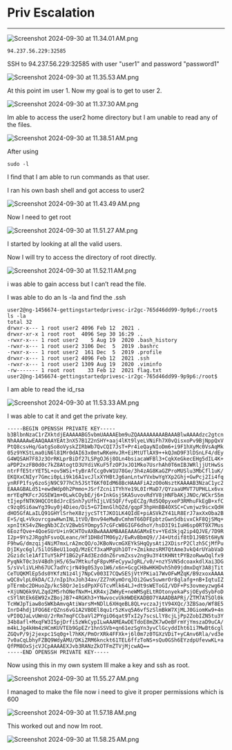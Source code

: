 # Priv Escalation

---

![Screenshot 2024-09-30 at 11.34.01 AM.png](Priv%20Escalation%2011124f42a85b801a9232dffd51542b72/Screenshot_2024-09-30_at_11.34.01_AM.png)

```
94.237.56.229:32585
```

SSH to 94.237.56.229:32585 with user "user1" and password "password1"

![Screenshot 2024-09-30 at 11.35.53 AM.png](Priv%20Escalation%2011124f42a85b801a9232dffd51542b72/Screenshot_2024-09-30_at_11.35.53_AM.png)

At this point im user 1. Now my goal is to get to user 2.

![Screenshot 2024-09-30 at 11.37.30 AM.png](Priv%20Escalation%2011124f42a85b801a9232dffd51542b72/Screenshot_2024-09-30_at_11.37.30_AM.png)

Im able to access the user2 home directory but I am unable to read any of the files.

![Screenshot 2024-09-30 at 11.38.51 AM.png](Priv%20Escalation%2011124f42a85b801a9232dffd51542b72/Screenshot_2024-09-30_at_11.38.51_AM.png)

After using 

```
sudo -l 
```

I find that I am able to run commands as that user.

I ran his own bash shell and got access to user2

![Screenshot 2024-09-30 at 11.43.49 AM.png](Priv%20Escalation%2011124f42a85b801a9232dffd51542b72/Screenshot_2024-09-30_at_11.43.49_AM.png)

Now I need to get root

![Screenshot 2024-09-30 at 11.51.27 AM.png](Priv%20Escalation%2011124f42a85b801a9232dffd51542b72/Screenshot_2024-09-30_at_11.51.27_AM.png)

I started by looking at all the valid users.

Now I will try to access the directory of root directly.

![Screenshot 2024-09-30 at 11.52.11 AM.png](Priv%20Escalation%2011124f42a85b801a9232dffd51542b72/Screenshot_2024-09-30_at_11.52.11_AM.png)

i was able to gain access but I can’t read the file.

I was able to do an ls -la and find the .ssh

```
user2@ng-1456674-gettingstartedprivesc-ir2gc-765d46dd99-9p9p6:/root$ ls -la
total 32
drwxr-x--- 1 root user2 4096 Feb 12  2021 .
drwxr-xr-x 1 root root  4096 Sep 30 16:29 ..
-rwxr-x--- 1 root user2    5 Aug 19  2020 .bash_history
-rwxr-x--- 1 root user2 3106 Dec  5  2019 .bashrc
-rwxr-x--- 1 root user2  161 Dec  5  2019 .profile
drwxr-x--- 1 root user2 4096 Feb 12  2021 .ssh
-rwxr-x--- 1 root user2 1309 Aug 19  2020 .viminfo
-rw------- 1 root root    33 Feb 12  2021 flag.txt
user2@ng-1456674-gettingstartedprivesc-ir2gc-765d46dd99-9p9p6:/root$
```

I am able to read the id_rsa

![Screenshot 2024-09-30 at 11.53.33 AM.png](Priv%20Escalation%2011124f42a85b801a9232dffd51542b72/Screenshot_2024-09-30_at_11.53.33_AM.png)

I was able to cat it and get the private key.

```
-----BEGIN OPENSSH PRIVATE KEY-----
b3BlbnNzaC1rZXktdjEAAAAABG5vbmUAAAAEbm9uZQAAAAAAAAABAAABlwAAAAdzc2gtcn
NhAAAAAwEAAQAAAYEAt3nX57B1Z2nSHY+aaj4lKt9lyeLVNiFh7X0vQisxoPv9BjNppQxV
PtQ8csvHq/GatgSo8oVyskZIRbWb7QvCQI7JsT+Pr4ieQayNIoDm6+i9F1hXyMc0VsAqMk
05z9YKStLma0iN6l81Mr0dAI63x0mtwRKeHvJR+EiMtUTlAX9++kQJmD9F3lDSnLF4/dEy
G4WQSAH7F8Jz3OrRKLprBiDf27LSPgOJ6j8OLn4bsiacaWFBl3+CqkXeGkecEHg5dIL4K+
aPDP2xzFB0d0c7kZ8AtogtD3UYdiVKuF5fzOPJxJO1Mko7UsrhAh0T6mIBJWRljjUtHwSs
ntrFfE5trYET5L+ov5WSi+tyBrAfCcg0vW1U78Ge/3h4zAG8KaGZProMUSlu3MbCfl1uK/
EKQXxCNIyr7Gmci0pLi9k16A1vcJlxXYHBtJg6anLntwYVxbwYgYXp2Ghj+GwPcj2Ii4fq
ynRFP1fsy6zoSjN9C977hCh5JStT6Kf0IdM68BcHAAAFiA2zO0oNsztKAAAAB3NzaC1yc2
EAAAGBALd51+ewdWdp0h2Pmmo+JSrfZcni1TYhYe19L0IrMaD7/QYzaaUMVT7UPHLLx6vx
mrYEqPKFcrJGSEW1m+0LwkCOybE/j6+InkGsjSKA5uvovRdYV8jHNFbAKjJNOc/WCkrS5m
tIjepfNTK9HQCOt8dJrcESnh7yUfhIjLVE5QF/fvpECZg/Rd5Q0pyxeP3RMhuFkEgB+xfC
c9zq0Si6awYg39uy0j4Dieo/Di5+G7ImnGlhQZd/gqpF3hpHnBB4OXSC+Cvmjwz9scxQdH
dHO5GfALaILQ91GHYlSrheX8zjycSTtTJKO1LK4QIdE+piASVkZY41LR8ErJ7axXxOba2B
E+S/qL+VkovrcgawHwnINL1tVO/Bnv94eMwBvCmhmT66DFEpbtzGwn5dbivxCkF8QjSMq+
xpnItKS4vZNegNb3CZcV2BwbSYOmpy57cGFcW8GIGF6dhoY/hsD3I9iIuH6sp0RT9X7Mus
6EozfQve+4QoeSUrU+in9CHTOvAXBwAAAAMBAAEAAAGAMxEtv+YEd3kjq2ip4QJVE/7D9R
I2p+9Ys2JRgghFsvoQLeanc/Hf1DH8dTM06y2/EwRvBbmQ9//J4+Utdif8tD1J9BSt6HyN
F9hwG/dmzqij4NiM7mxLrA2mcQO/oJKBoNvcmGXEYkSHqQysAti2XDisrP2Clzh5CjMfPu
DjIKyc6gl/5ilOSBeU11oqQ/MzECf3xaMPgUh1OTr+ZmikmzsRM7QtAme3vkQ4rUYabVaD
2Gzidcle1AfITuY5kPf1BG2yFAd3EzddnZ6rvmZxsv2ng9u3Y4tKHNttPYBzoRwwOqlfx9
PyqNkT0c3sV4BdhjH5/65w7MtkufqF8pvMFeCyywJgRL/v0/+nzY5VN5dcoaxkdlXai3DG
5/sVvliVLHh67UC7adYcjrN49g0S3yo1W6/x6n+GcgCH8wHKHDvh5h09jdmxDqY3A8jTit
CeTUQKMlEp5ds0YKfzN1z4lj7NpCv003I7CQwSESjVtYPKia17WvOFwMZqK/B9zxoxAAAA
wQC8vlpL0kDA/CJ/nIp1hxJoh34av/ZZ7nKymOrqJOi2Gws5uwmrOr8qlafg+nB+IqtuIZ
pTErmbc2DHuoZp/kc58QrJe1sdPpXFGTcvMlk64LJ+dt9sWEToGI/VDF+Ps3ovmeyzwg64
+XjUNQ6k9VLZqd2M5rhONefNxM+LKR4xjZWHyE+neWMSgELtROtonyekaPsjOEydSybFoD
cSYlNtEk6EW92xZBojJB7+4RGKh3+YNwvocvUkHWDEKADBO7YAAADBAPRj/ZTM7ATSOl0k
TcHWJpTiaw8oSWKbAmvqAtiWarsM+NDlL6XHqeBL8QL+vczaJjtV94XQc/3ZBSao/Wf8E5
InrD4hdj1FOG6ErQZns6vG1A2VBOEl8qu1r5zKvq5A6vfSzSlmBkW7XjMLJ0GiomKw9+4n
vPI0QJaLvUWnU/2rRm7mqFCCbaVl2PYgiO6qat9TxI2y7scsLlY8cjLjPp2ZobIZN5tu3Y
34b8afl+MxqFW3I5pjDrfi5zWkCypILwAAAMEAwDETdoE8mZK7wOeBFrmYjYmszaD9uCA/
m4kLJg4kHm4zHCmKUVTEb9GpEZr1hnSSVb+qn61ezSgYn3yvClGcyddIht61i7MwBt6cgl
ZGQvP/9j2jexpc1Sq0g+l7hKK/PmOrXRk4FFXk+j6l0m7z0TGXzVDiT+yCAnv6Rla/vd3e
7v0aCqLbhyFZBQ9WdyAMU/DKiZRM6knckt61TEL6ffzToNS+sQu0GSh6EYzdpUfevwKL+a
QfPM8OxSjcVJCpAAAAEXJvb3RANzZkOTFmZTVjMjcwAQ==
-----END OPENSSH PRIVATE KEY-----
```

Now using this in my own system Ill make a key and ssh as root.

![Screenshot 2024-09-30 at 11.55.27 AM.png](Priv%20Escalation%2011124f42a85b801a9232dffd51542b72/Screenshot_2024-09-30_at_11.55.27_AM.png)

I managed to make the file now i need to give it proper permissions which is 600

![Screenshot 2024-09-30 at 11.57.18 AM.png](Priv%20Escalation%2011124f42a85b801a9232dffd51542b72/Screenshot_2024-09-30_at_11.57.18_AM.png)

This worked out and now Im root.

![Screenshot 2024-09-30 at 11.58.25 AM.png](Priv%20Escalation%2011124f42a85b801a9232dffd51542b72/Screenshot_2024-09-30_at_11.58.25_AM.png)